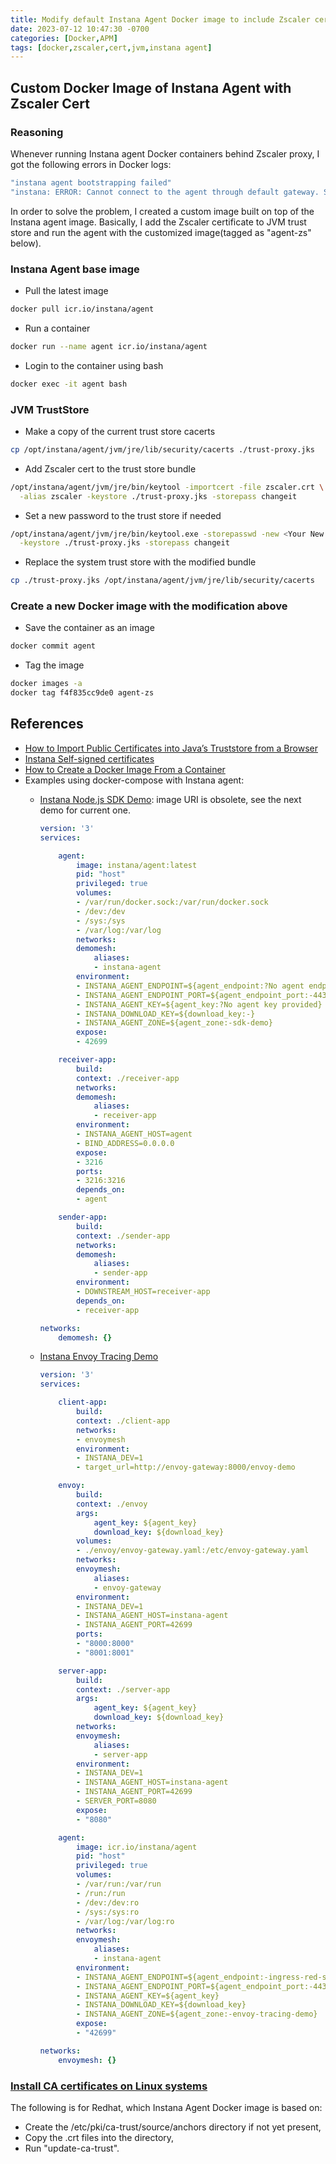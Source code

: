 ```yaml
---
title: Modify default Instana Agent Docker image to include Zscaler cert
date: 2023-07-12 10:47:30 -0700
categories: [Docker,APM]
tags: [docker,zscaler,cert,jvm,instana agent]
---
```


## Custom Docker Image of Instana Agent with Zscaler Cert

### Reasoning

Whenever running Instana agent Docker containers behind Zscaler proxy, I got the following errors in Docker logs:

```bash
"instana agent bootstrapping failed"
"instana: ERROR: Cannot connect to the agent through default gateway. Scheduling retry"
```

In order to solve the problem, I created a custom image built on top of the Instana agent image. Basically, I add the Zscaler certificate to JVM trust store and run the agent with the customized image(tagged as "agent-zs" below).

### Instana Agent base image

- Pull the latest image

```bash
docker pull icr.io/instana/agent
```

- Run a container

```bash
docker run --name agent icr.io/instana/agent
```

- Login to the container using bash

```bash
docker exec -it agent bash
```

### JVM TrustStore

- Make a copy of the current trust store cacerts

```bash
cp /opt/instana/agent/jvm/jre/lib/security/cacerts ./trust-proxy.jks
```

- Add Zscaler cert to the trust store bundle

```bash
/opt/instana/agent/jvm/jre/bin/keytool -importcert -file zscaler.crt \
  -alias zscaler -keystore ./trust-proxy.jks -storepass changeit
```

- Set a new password to the trust store if needed

```bash
/opt/instana/agent/jvm/jre/bin/keytool.exe -storepasswd -new <Your New Password> \
  -keystore ./trust-proxy.jks -storepass changeit
```

- Replace the system trust store with the modified bundle

```bash
cp ./trust-proxy.jks /opt/instana/agent/jvm/jre/lib/security/cacerts
```

### Create a new Docker image with the modification above

- Save the container as an image

```bash
docker commit agent
```

- Tag the image

```bash
docker images -a
docker tag f4f835cc9de0 agent-zs
```

## References

- [How to Import Public Certificates into Java’s Truststore from a Browser](https://medium.com/expedia-group-tech/how-to-import-public-certificates-into-javas-truststore-from-a-browser-a35e49a806dc)
- [Instana Self-signed certificates](https://www.ibm.com/docs/en/instana-observability/251?topic=agents-self-signed-certificates)
- [How to Create a Docker Image From a Container](https://www.dataset.com/blog/create-docker-image/)
- Examples using docker-compose with Instana agent:
  - [Instana Node.js SDK Demo](https://github.com/instana/instana-nodejs-demos/tree/master/sdk): image URI is obsolete, see the next demo for current one.

    ```yaml
    version: '3'
    services:

        agent:
            image: instana/agent:latest
            pid: "host"
            privileged: true
            volumes:
            - /var/run/docker.sock:/var/run/docker.sock
            - /dev:/dev
            - /sys:/sys
            - /var/log:/var/log
            networks:
            demomesh:
                aliases:
                - instana-agent
            environment:
            - INSTANA_AGENT_ENDPOINT=${agent_endpoint:?No agent endpoint provided}
            - INSTANA_AGENT_ENDPOINT_PORT=${agent_endpoint_port:-443}
            - INSTANA_AGENT_KEY=${agent_key:?No agent key provided}
            - INSTANA_DOWNLOAD_KEY=${download_key:-}
            - INSTANA_AGENT_ZONE=${agent_zone:-sdk-demo}
            expose:
            - 42699

        receiver-app:
            build:
            context: ./receiver-app
            networks:
            demomesh:
                aliases:
                - receiver-app
            environment:
            - INSTANA_AGENT_HOST=agent
            - BIND_ADDRESS=0.0.0.0
            expose:
            - 3216
            ports:
            - 3216:3216
            depends_on:
            - agent

        sender-app:
            build:
            context: ./sender-app
            networks:
            demomesh:
                aliases:
                - sender-app
            environment:
            - DOWNSTREAM_HOST=receiver-app
            depends_on:
            - receiver-app

    networks:
        demomesh: {}
    ```

  - [Instana Envoy Tracing Demo](https://github.com/instana/envoy-tracing/tree/main)

    ```yaml
    version: '3'
    services:

        client-app:
            build:
            context: ./client-app
            networks:
            - envoymesh
            environment:
            - INSTANA_DEV=1
            - target_url=http://envoy-gateway:8000/envoy-demo

        envoy:
            build:
            context: ./envoy
            args:
                agent_key: ${agent_key}
                download_key: ${download_key}
            volumes:
            - ./envoy/envoy-gateway.yaml:/etc/envoy-gateway.yaml
            networks:
            envoymesh:
                aliases:
                - envoy-gateway
            environment:
            - INSTANA_DEV=1
            - INSTANA_AGENT_HOST=instana-agent
            - INSTANA_AGENT_PORT=42699
            ports:
            - "8000:8000"
            - "8001:8001"

        server-app:
            build:
            context: ./server-app
            args:
                agent_key: ${agent_key}
                download_key: ${download_key}
            networks:
            envoymesh:
                aliases:
                - server-app
            environment:
            - INSTANA_DEV=1
            - INSTANA_AGENT_HOST=instana-agent
            - INSTANA_AGENT_PORT=42699
            - SERVER_PORT=8080
            expose:
            - "8080"

        agent:
            image: icr.io/instana/agent
            pid: "host"
            privileged: true
            volumes:
            - /var/run:/var/run
            - /run:/run
            - /dev:/dev:ro
            - /sys:/sys:ro
            - /var/log:/var/log:ro
            networks:
            envoymesh:
                aliases:
                - instana-agent
            environment:
            - INSTANA_AGENT_ENDPOINT=${agent_endpoint:-ingress-red-saas.instana.io}
            - INSTANA_AGENT_ENDPOINT_PORT=${agent_endpoint_port:-443}
            - INSTANA_AGENT_KEY=${agent_key}
            - INSTANA_DOWNLOAD_KEY=${download_key}
            - INSTANA_AGENT_ZONE=${agent_zone:-envoy-tracing-demo}
            expose:
            - "42699"

    networks:
        envoymesh: {}
    ```

### [Install CA certificates on Linux systems](https://www.hs-schmalkalden.de/en/university/faculties/faculty-of-electrical-engineering/studium/use-of-it/install-ca-certificates-on-linux-systems)

The following is for Redhat, which Instana Agent Docker image is based on:

- Create the /etc/pki/ca-trust/source/anchors directory if not yet present,
- Copy the .crt files into the directory,
- Run "update-ca-trust".
